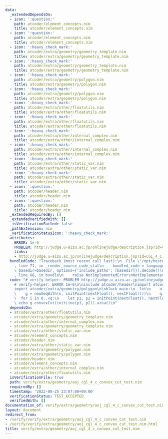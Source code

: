 ```yaml
---
data:
  _extendedDependsOn:
  - icon: ':question:'
    path: atcoder/element_concepts.nim
    title: atcoder/element_concepts.nim
  - icon: ':question:'
    path: atcoder/element_concepts.nim
    title: atcoder/element_concepts.nim
  - icon: ':heavy_check_mark:'
    path: atcoder/extra/geometry/geometry_template.nim
    title: atcoder/extra/geometry/geometry_template.nim
  - icon: ':heavy_check_mark:'
    path: atcoder/extra/geometry/geometry_template.nim
    title: atcoder/extra/geometry/geometry_template.nim
  - icon: ':heavy_check_mark:'
    path: atcoder/extra/geometry/polygon.nim
    title: atcoder/extra/geometry/polygon.nim
  - icon: ':heavy_check_mark:'
    path: atcoder/extra/geometry/polygon.nim
    title: atcoder/extra/geometry/polygon.nim
  - icon: ':heavy_check_mark:'
    path: atcoder/extra/other/floatutils.nim
    title: atcoder/extra/other/floatutils.nim
  - icon: ':heavy_check_mark:'
    path: atcoder/extra/other/floatutils.nim
    title: atcoder/extra/other/floatutils.nim
  - icon: ':heavy_check_mark:'
    path: atcoder/extra/other/internal_complex.nim
    title: atcoder/extra/other/internal_complex.nim
  - icon: ':heavy_check_mark:'
    path: atcoder/extra/other/internal_complex.nim
    title: atcoder/extra/other/internal_complex.nim
  - icon: ':heavy_check_mark:'
    path: atcoder/extra/other/static_var.nim
    title: atcoder/extra/other/static_var.nim
  - icon: ':heavy_check_mark:'
    path: atcoder/extra/other/static_var.nim
    title: atcoder/extra/other/static_var.nim
  - icon: ':question:'
    path: atcoder/header.nim
    title: atcoder/header.nim
  - icon: ':question:'
    path: atcoder/header.nim
    title: atcoder/header.nim
  _extendedRequiredBy: []
  _extendedVerifiedWith: []
  _isVerificationFailed: false
  _pathExtension: nim
  _verificationStatusIcon: ':heavy_check_mark:'
  attributes:
    ERROR: 1e-6
    PROBLEM: http://judge.u-aizu.ac.jp/onlinejudge/description.jsp?id=CGL_4_C
    links:
    - http://judge.u-aizu.ac.jp/onlinejudge/description.jsp?id=CGL_4_C
  bundledCode: "Traceback (most recent call last):\n  File \"/opt/hostedtoolcache/Python/3.10.6/x64/lib/python3.10/site-packages/onlinejudge_verify/documentation/build.py\"\
    , line 71, in _render_source_code_stat\n    bundled_code = language.bundle(stat.path,\
    \ basedir=basedir, options={'include_paths': [basedir]}).decode()\n  File \"/opt/hostedtoolcache/Python/3.10.6/x64/lib/python3.10/site-packages/onlinejudge_verify/languages/nim.py\"\
    , line 86, in bundle\n    raise NotImplementedError\nNotImplementedError\n"
  code: "# verify-helper: PROBLEM http://judge.u-aizu.ac.jp/onlinejudge/description.jsp?id=CGL_4_C\n\
    # verify-helper: ERROR 1e-6\n\ninclude atcoder/header\nimport atcoder/extra/geometry/geometry_template\n\
    import atcoder/extra/geometry/polygon\n\nblock main:\n  let\n    n = nextInt()\n\
    \    g = newSeqWith(n, initPoint(nextFloat(), nextFloat()))\n    q = nextInt()\n\
    \  for i in 0..<q:\n    let p1, p2 = initPoint(nextFloat(), nextFloat())\n   \
    \ echo g.convexCut(initLine(p1, p2)).area()\n"
  dependsOn:
  - atcoder/extra/other/floatutils.nim
  - atcoder/extra/geometry/geometry_template.nim
  - atcoder/extra/other/internal_complex.nim
  - atcoder/extra/geometry/geometry_template.nim
  - atcoder/extra/other/static_var.nim
  - atcoder/element_concepts.nim
  - atcoder/header.nim
  - atcoder/extra/other/static_var.nim
  - atcoder/extra/geometry/polygon.nim
  - atcoder/extra/geometry/polygon.nim
  - atcoder/header.nim
  - atcoder/element_concepts.nim
  - atcoder/extra/other/internal_complex.nim
  - atcoder/extra/other/floatutils.nim
  isVerificationFile: true
  path: verify/extra/geometry/aoj_cgl_4_c_convex_cut_test.nim
  requiredBy: []
  timestamp: '2022-08-25 23:07:00+09:00'
  verificationStatus: TEST_ACCEPTED
  verifiedWith: []
documentation_of: verify/extra/geometry/aoj_cgl_4_c_convex_cut_test.nim
layout: document
redirect_from:
- /verify/verify/extra/geometry/aoj_cgl_4_c_convex_cut_test.nim
- /verify/verify/extra/geometry/aoj_cgl_4_c_convex_cut_test.nim.html
title: verify/extra/geometry/aoj_cgl_4_c_convex_cut_test.nim
---
```

